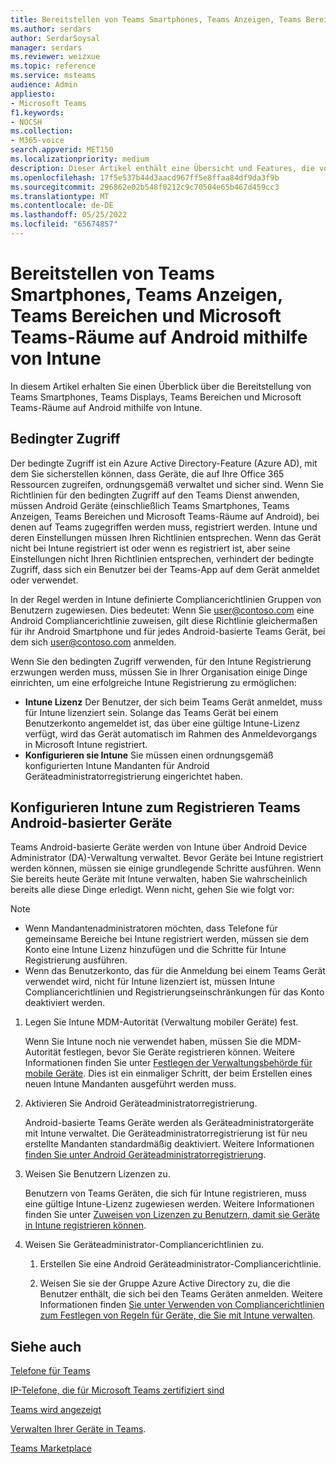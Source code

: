 ```yaml
---
title: Bereitstellen von Teams Smartphones, Teams Anzeigen, Teams Bereichen und Microsoft Teams-Räume auf Android mithilfe von Intune
ms.author: serdars
author: SerdarSoysal
manager: serdars
ms.reviewer: weizxue
ms.topic: reference
ms.service: msteams
audience: Admin
appliesto:
- Microsoft Teams
f1.keywords:
- NOCSH
ms.collection:
- M365-voice
search.appverid: MET150
ms.localizationpriority: medium
description: Dieser Artikel enthält eine Übersicht und Features, die von Microsoft Teams Android Geräten unterstützt werden.
ms.openlocfilehash: 17f5e537b44d3aacd967ff5e8ffaa84df9da3f9b
ms.sourcegitcommit: 296862e02b548f0212c9c70504e65b467d459cc3
ms.translationtype: MT
ms.contentlocale: de-DE
ms.lasthandoff: 05/25/2022
ms.locfileid: "65674857"
---
```

# <a name="deploy-teams-phones-teams-displays-teams-panels-and-microsoft-teams-rooms-on-android-using-intune"></a>Bereitstellen von Teams Smartphones, Teams Anzeigen, Teams Bereichen und Microsoft Teams-Räume auf Android mithilfe von Intune

In diesem Artikel erhalten Sie einen Überblick über die Bereitstellung von Teams Smartphones, Teams Displays, Teams Bereichen und Microsoft Teams-Räume auf Android mithilfe von Intune.

## <a name="conditional-access"></a>Bedingter Zugriff

Der bedingte Zugriff ist ein Azure Active Directory-Feature (Azure AD), mit dem Sie sicherstellen können, dass Geräte, die auf Ihre Office 365 Ressourcen zugreifen, ordnungsgemäß verwaltet und sicher sind.  Wenn Sie Richtlinien für den bedingten Zugriff auf den Teams Dienst anwenden, müssen Android Geräte (einschließlich Teams Smartphones, Teams Anzeigen, Teams Bereichen und Microsoft Teams-Räume auf Android), bei denen auf Teams zugegriffen werden muss, registriert werden. Intune und deren Einstellungen müssen Ihren Richtlinien entsprechen.  Wenn das Gerät nicht bei Intune registriert ist oder wenn es registriert ist, aber seine Einstellungen nicht Ihren Richtlinien entsprechen, verhindert der bedingte Zugriff, dass sich ein Benutzer bei der Teams-App auf dem Gerät anmeldet oder verwendet.

In der Regel werden in Intune definierte Compliancerichtlinien Gruppen von Benutzern zugewiesen.  Dies bedeutet: Wenn Sie user@contoso.com eine Android Compliancerichtlinie zuweisen, gilt diese Richtlinie gleichermaßen für ihr Android Smartphone und für jedes Android-basierte Teams Gerät, bei dem sich user@contoso.com anmelden.

Wenn Sie den bedingten Zugriff verwenden, für den Intune Registrierung erzwungen werden muss, müssen Sie in Ihrer Organisation einige Dinge einrichten, um eine erfolgreiche Intune Registrierung zu ermöglichen:

- **Intune Lizenz** Der Benutzer, der sich beim Teams Gerät anmeldet, muss für Intune lizenziert sein.  Solange das Teams Gerät bei einem Benutzerkonto angemeldet ist, das über eine gültige Intune-Lizenz verfügt, wird das Gerät automatisch im Rahmen des Anmeldevorgangs in Microsoft Intune registriert.
- **Konfigurieren sie Intune** Sie müssen einen ordnungsgemäß konfigurierten Intune Mandanten für Android Geräteadministratorregistrierung eingerichtet haben.

## <a name="configure-intune-to-enroll-teams-android-based-devices"></a>Konfigurieren Intune zum Registrieren Teams Android-basierter Geräte

Teams Android-basierte Geräte werden von Intune über Android Device Administrator (DA)-Verwaltung verwaltet. Bevor Geräte bei Intune registriert werden können, müssen sie einige grundlegende Schritte ausführen.  Wenn Sie bereits heute Geräte mit Intune verwalten, haben Sie wahrscheinlich bereits alle diese Dinge erledigt.  Wenn nicht, gehen Sie wie folgt vor:

> [!NOTE]
> - Wenn Mandantenadministratoren möchten, dass Telefone für gemeinsame Bereiche bei Intune registriert werden, müssen sie dem Konto eine Intune Lizenz hinzufügen und die Schritte für Intune Registrierung ausführen.
> - Wenn das Benutzerkonto, das für die Anmeldung bei einem Teams Gerät verwendet wird, nicht für Intune lizenziert ist, müssen Intune Compliancerichtlinien und Registrierungseinschränkungen für das Konto deaktiviert werden.



1. Legen Sie Intune MDM-Autorität (Verwaltung mobiler Geräte) fest.  

   Wenn Sie Intune noch nie verwendet haben, müssen Sie die MDM-Autorität festlegen, bevor Sie Geräte registrieren können. Weitere Informationen finden Sie unter [Festlegen der Verwaltungsbehörde für mobile Geräte](/intune/fundamentals/mdm-authority-set).  Dies ist ein einmaliger Schritt, der beim Erstellen eines neuen Intune Mandanten ausgeführt werden muss.
1. Aktivieren Sie Android Geräteadministratorregistrierung.
  
   Android-basierte Teams Geräte werden als Geräteadministratorgeräte mit Intune verwaltet.  Die Geräteadministratorregistrierung ist für neu erstellte Mandanten standardmäßig deaktiviert. Weitere Informationen [finden Sie unter Android Geräteadministratorregistrierung](/intune/enrollment/android-enroll-device-administrator).
1. Weisen Sie Benutzern Lizenzen zu. 
 
   Benutzern von Teams Geräten, die sich für Intune registrieren, muss eine gültige Intune-Lizenz zugewiesen werden. Weitere Informationen finden Sie unter [Zuweisen von Lizenzen zu Benutzern, damit sie Geräte in Intune registrieren können](/intune/fundamentals/licenses-assign).
1. Weisen Sie Geräteadministrator-Compliancerichtlinien zu.  

   1. Erstellen Sie eine Android Geräteadministrator-Compliancerichtlinie.

   1. Weisen Sie sie der Gruppe Azure Active Directory zu, die die Benutzer enthält, die sich bei den Teams Geräten anmelden. Weitere Informationen finden [Sie unter Verwenden von Compliancerichtlinien zum Festlegen von Regeln für Geräte, die Sie mit Intune verwalten](/mem/intune/protect/device-compliance-get-started).

## <a name="see-also"></a>Siehe auch

[Telefone für Teams](phones-for-teams.md)

[IP-Telefone, die für Microsoft Teams zertifiziert sind](teams-ip-phones.md)

[Teams wird angezeigt](teams-displays.md)

[Verwalten Ihrer Geräte in Teams](device-management.md).

[Teams Marketplace](https://office.com/teamsdevices)
